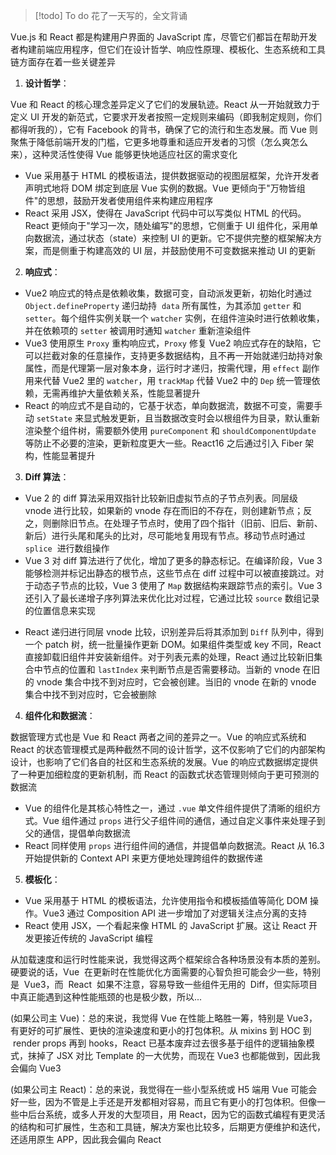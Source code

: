 >[!todo] To do 
>花了一天写的，全文背诵

Vue.js 和 React 都是构建用户界面的 JavaScript 库，尽管它们都旨在帮助开发者构建前端应用程序，但它们在设计哲学、响应性原理、模板化、生态系统和工具链方面存在着一些关键差异

1. **设计哲学**：

Vue 和 React 的核心理念差异定义了它们的发展轨迹。React 从一开始就致力于定义 UI 开发的新范式，它要求开发者按照一定规则来编码（即我制定规则，你们都得听我的），它有 Facebook 的背书，确保了它的流行和生态发展。而 Vue 则聚焦于降低前端开发的门槛，它更多地尊重和适应开发者的习惯（怎么爽怎么来），这种灵活性使得 Vue 能够更快地适应社区的需求变化

- Vue 采用基于 HTML 的模板语法，提供数据驱动的视图层框架，允许开发者声明式地将 DOM 绑定到底层 Vue 实例的数据。Vue 更倾向于"万物皆组件"的思想，鼓励开发者使用组件来构建应用程序
- React 采用 JSX，使得在 JavaScript 代码中可以写类似 HTML 的代码。React 更倾向于"学习一次，随处编写"的思想，它侧重于 UI 组件化，采用单向数据流，通过状态（state）来控制 UI 的更新。它不提供完整的框架解决方案，而是侧重于构建高效的 UI 层，并鼓励使用不可变数据来推动 UI 的更新

2. **响应式**：

- Vue2 响应式的特点是依赖收集，数据可变，自动派发更新，初始化时通过 `Object.defineProperty` 递归劫持  `data` 所有属性，为其添加 `getter` 和 `setter`。每个组件实例关联一个 `watcher` 实例，在组件渲染时进行依赖收集，并在依赖项的 `setter` 被调用时通知 `watcher` 重新渲染组件
- Vue3 使用原生 `Proxy` 重构响应式，`Proxy` 修复 Vue2 响应式存在的缺陷，它可以拦截对象的任意操作，支持更多数据结构，且不再一开始就递归劫持对象属性，而是代理第一层对象本身，运行时才递归，按需代理，用 `effect` 副作用来代替 Vue2 里的 `watcher`，用 `trackMap` 代替 Vue2 中的 `Dep` 统一管理依赖，无需再维护大量依赖关系，性能显著提升
- React 的响应式不是自动的，它基于状态，单向数据流，数据不可变，需要手动 `setState` 来显式触发更新，且当数据改变时会以根组件为目录，默认重新渲染整个组件树，需要额外使用 `pureComponent` 和 `shouldComponentUpdate` 等防止不必要的渲染，更新粒度更大一些。React16 之后通过引入 Fiber 架构，性能显著提升

3. **Diff 算法**：

- Vue 2 的 diff 算法采用双指针比较新旧虚拟节点的子节点列表。同层级 vnode 进行比较，如果新的 vnode 存在而旧的不存在，则创建新节点；反之，则删除旧节点。在处理子节点时，使用了四个指针（旧前、旧后、新前、新后）进行头尾和尾头的比对，尽可能地复用现有节点。移动节点时通过 `splice`  进行数组操作
- Vue 3 对 diff 算法进行了优化，增加了更多的静态标记。在编译阶段，Vue 3 能够检测并标记出静态的根节点，这些节点在 diff 过程中可以被直接跳过。对于动态子节点的比较，Vue 3 使用了 `Map` 数据结构来跟踪节点的索引。Vue 3 还引入了最长递增子序列算法来优化比对过程，它通过比较 `source` 数组记录的位置信息来实现
* React 递归进行同层 vnode 比较，识别差异后将其添加到 `Diff` 队列中，得到一个 patch 树，统一批量操作更新 DOM。如果组件类型或 key 不同，React 直接卸载旧组件并安装新组件。对于列表元素的处理，React 通过比较新旧集合中节点的位置和 `lastIndex` 来判断节点是否需要移动。当新的 vnode 在旧的 vnode 集合中找不到对应时，它会被创建。当旧的 vnode 在新的 vnode 集合中找不到对应时，它会被删除

4. **组件化和数据流**：

数据管理方式也是 Vue 和 React 两者之间的差异之一。Vue 的响应式系统和 React 的状态管理模式是两种截然不同的设计哲学，这不仅影响了它们的内部架构设计，也影响了它们各自的社区和生态系统的发展。Vue 的响应式数据绑定提供了一种更加细粒度的更新机制，而 React 的函数式状态管理则倾向于更可预测的数据流

- Vue 的组件化是其核心特性之一，通过 `.vue` 单文件组件提供了清晰的组织方式。Vue 组件通过 `props` 进行父子组件间的通信，通过自定义事件来处理子到父的通信，提倡单向数据流
- React 同样使用 `props` 进行组件间的通信，并提倡单向数据流。React 从 16.3 开始提供新的 Context API 来更方便地处理跨组件的数据传递

5. **模板化**：

- Vue 采用基于 HTML 的模板语法，允许使用指令和模板插值等简化 DOM 操作。Vue3 通过 Composition API 进一步增加了对逻辑关注点分离的支持
- React 使用 JSX，一个看起来像 HTML 的 JavaScript 扩展。这让 React 开发更接近传统的 JavaScript 编程

从加载速度和运行时性能来说，我觉得这两个框架综合各种场景没有本质的差别。硬要说的话，Vue  在更新时在性能优化方面需要的心智负担可能会少一些，特别是  Vue3，而  React  如果不注意，容易导致一些组件无用的  Diff，但实际项目中真正能遇到这种性能瓶颈的也是极少数，所以...

(如果公司主 Vue)：总的来说，我觉得 Vue 在性能上略胜一筹，特别是 Vue3，有更好的可扩展性、更快的渲染速度和更小的打包体积。从 mixins 到 HOC 到  render props 再到 hooks，React 已基本废弃过去很多基于组件的逻辑抽象模式，抹掉了 JSX 对比 Template 的一大优势，而现在 Vue3 也都能做到，因此我会偏向 Vue3

(如果公司主 React)：总的来说，我觉得在一些小型系统或 H5 端用 Vue 可能会好一些，因为不管是上手还是开发都相对容易，而且它有更小的打包体积。但像一些中后台系统，或多人开发的大型项目，用 React，因为它的函数式编程有更灵活的结构和可扩展性，生态和工具链，解决方案也比较多，后期更方便维护和迭代，还适用原生 APP，因此我会偏向 React
